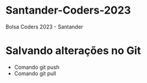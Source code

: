 # Santander-Coders-2023
Bolsa Coders 2023 - Santander

# Salvando alterações no Git
* Comando git push
* Comando git pull

